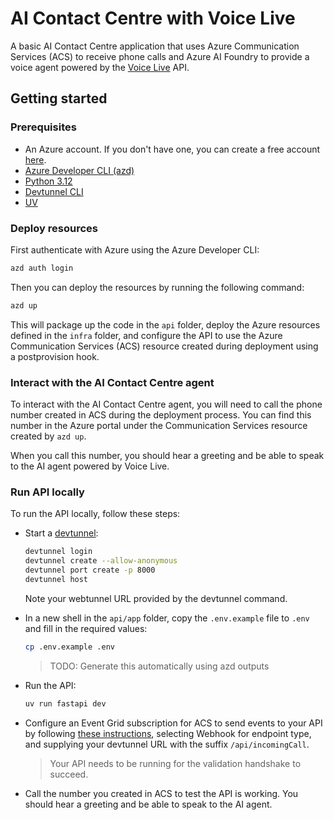 # AI Contact Centre with Voice Live

A basic AI Contact Centre application that uses Azure Communication Services (ACS) to receive phone calls and Azure AI Foundry to provide a voice agent powered by the [Voice Live](https://learn.microsoft.com/en-us/azure/ai-services/speech-service/voice-live) API.

## Getting started

### Prerequisites

- An Azure account. If you don't have one, you can create a free account [here](https://azure.microsoft.com/free/).
- [Azure Developer CLI (azd)](https://learn.microsoft.com/en-us/azure/developer/azure-developer-cli/)
- [Python 3.12](https://www.python.org/downloads/)
- [Devtunnel CLI](https://learn.microsoft.com/en-us/azure/developer/dev-tunnels/overview)
- [UV](https://www.uv.dev/)

### Deploy resources

First authenticate with Azure using the Azure Developer CLI:

```bash
azd auth login
```

Then you can deploy the resources by running the following command:

```bash
azd up
```

This will package up the code in the `api` folder, deploy the Azure resources defined in the `infra` folder, and configure the API to use the Azure Communication Services (ACS) resource created during deployment using a postprovision hook.

### Interact with the AI Contact Centre agent

To interact with the AI Contact Centre agent, you will need to call the phone number created in ACS during the deployment process. You can find this number in the Azure portal under the Communication Services resource created by `azd up`.

When you call this number, you should hear a greeting and be able to speak to the AI agent powered by Voice Live.

### Run API locally

To run the API locally, follow these steps:

- Start a [devtunnel](https://learn.microsoft.com/en-us/azure/developer/dev-tunnels/overview):

  ```bash
  devtunnel login
  devtunnel create --allow-anonymous
  devtunnel port create -p 8000
  devtunnel host
  ```

  Note your webtunnel URL provided by the devtunnel command.

- In a new shell in the `api/app` folder, copy the `.env.example` file to `.env` and fill in the required values:

  ```bash
  cp .env.example .env
  ```

  > TODO: Generate this automatically using azd outputs

- Run the API:

  ```bash
  uv run fastapi dev
  ```

- Configure an Event Grid subscription for ACS to send events to your API by following [these instructions](https://learn.microsoft.com/en-us/azure/communication-services/concepts/call-automation/incoming-call-notification), selecting Webhook for endpoint type, and supplying your devtunnel URL with the suffix `/api/incomingCall`.
  > Your API needs to be running for the validation handshake to succeed.

- Call the number you created in ACS to test the API is working. You should hear a greeting and be able to speak to the AI agent.
